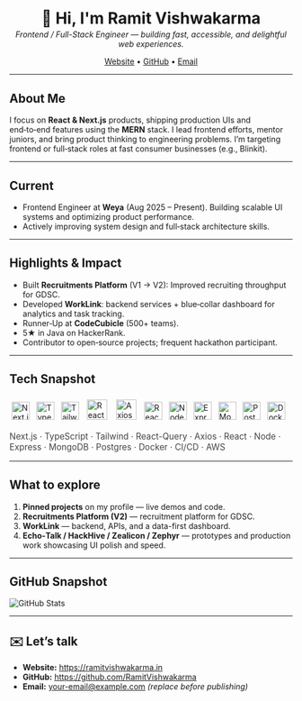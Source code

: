 
<div align="center">
  <h1 style="margin-bottom:0.2rem">👋 Hi, I'm <strong>Ramit Vishwakarma</strong></h1>
  <p style="margin-top:0.2rem"><em>Frontend / Full-Stack Engineer — building fast, accessible, and delightful web experiences.</em></p>
  <p>
    <a href="https://ramitvishwakarma.in">Website</a> •
    <a href="https://github.com/RamitVishwakarma">GitHub</a> •
    <a href="mailto:your-email@example.com">Email</a>
  </p>
</div>

---

## About Me
I focus on **React & Next.js** products, shipping production UIs and end‑to‑end features using the **MERN** stack. I lead frontend efforts, mentor juniors, and bring product thinking to engineering problems. I’m targeting frontend or full‑stack roles at fast consumer businesses (e.g., Blinkit).

---

## Current
- Frontend Engineer at **Weya** (Aug 2025 – Present). Building scalable UI systems and optimizing product performance.
- Actively improving system design and full‑stack architecture skills.

---

## Highlights & Impact
- Built **Recruitments Platform** (V1 → V2): Improved recruiting throughput for GDSC.
- Developed **WorkLink**: backend services + blue‑collar dashboard for analytics and task tracking.  
- Runner‑Up at **CodeCubicle** (500+ teams).  
- 5★ in Java on HackerRank.  
- Contributor to open‑source projects; frequent hackathon participant.

---

## Tech Snapshot
<div>
  <p>
    <img src="https://cdn.simpleicons.org/nextdotjs/000000" alt="Next.js" title="Next.js" width="32" style="margin:4px"/>
    <img src="https://cdn.simpleicons.org/typescript/3178C6" alt="TypeScript" title="TypeScript" width="32" style="margin:4px"/>
    <img src="https://cdn.simpleicons.org/tailwindcss/06B6D4" alt="Tailwind CSS" title="Tailwind CSS" width="32" style="margin:4px"/>
    <img src="https://cdn.simpleicons.org/reactquery/0abf53" alt="React Flow" title="React Flow" width="36" style="margin:6px;"/>
    <img src="https://cdn.simpleicons.org/axios/0268cc" alt="Axios" title="Axios" width="36" style="margin:6px;"/>
    <img src="https://cdn.simpleicons.org/react/61DAFB" alt="React" title="React" width="32" style="margin:4px"/>
    <img src="https://cdn.simpleicons.org/nodedotjs/339933" alt="Node.js" title="Node.js" width="32" style="margin:4px"/>
    <img src="https://cdn.simpleicons.org/express/000000" alt="Express" title="Express" width="32" style="margin:4px"/>
    <img src="https://cdn.simpleicons.org/mongodb/47A248" alt="MongoDB" title="MongoDB" width="32" style="margin:4px"/>
    <img src="https://cdn.simpleicons.org/postgresql/31648A" alt="PostgreSQL" title="PostgreSQL" width="32" style="margin:4px"/>
    <img src="https://cdn.simpleicons.org/docker/2496ED" alt="Docker" title="Docker" width="32" style="margin:4px"/>
  </p>
  <p style="font-size:0.95rem; color:#444; margin-top:0.4rem"> Next.js · TypeScript · Tailwind · React-Query · Axios · React · Node · Express · MongoDB · Postgres · Docker · CI/CD · AWS</p>
</div>

---

## What to explore
1. **Pinned projects** on my profile — live demos and code.  
2. **Recruitments Platform (V2)** — recruitment platform for GDSC.  
3. **WorkLink** — backend, APIs, and a data-first dashboard.  
4. **Echo‑Talk / HackHive / Zealicon / Zephyr** — prototypes and production work showcasing UI polish and speed.  

---

## GitHub Snapshot
<p>
  <img src="https://github-readme-stats.vercel.app/api?username=RamitVishwakarma&show_icons=true&count_private=true&theme=radical" alt="GitHub Stats" />
</p>

---

## ✉️ Let’s talk
- **Website:** https://ramitvishwakarma.in  
- **GitHub:** https://github.com/RamitVishwakarma  
- **Email:** your-email@example.com *(replace before publishing)*
